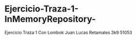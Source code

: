 # Ejercicio-Traza-1-InMemoryRepository-

Ejercicio Traza 1 Con Lombok 
Juan Lucas Retamales
3k9 51053